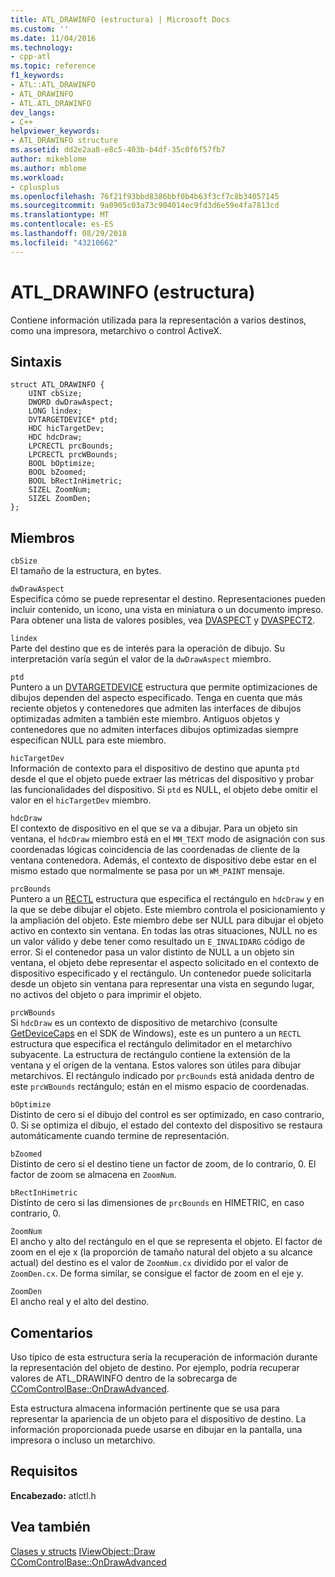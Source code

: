 ```yaml
---
title: ATL_DRAWINFO (estructura) | Microsoft Docs
ms.custom: ''
ms.date: 11/04/2016
ms.technology:
- cpp-atl
ms.topic: reference
f1_keywords:
- ATL::ATL_DRAWINFO
- ATL_DRAWINFO
- ATL.ATL_DRAWINFO
dev_langs:
- C++
helpviewer_keywords:
- ATL_DRAWINFO structure
ms.assetid: dd2e2aa8-e8c5-403b-b4df-35c0f6f57fb7
author: mikeblome
ms.author: mblome
ms.workload:
- cplusplus
ms.openlocfilehash: 76f21f93bbd8386bbf0b4b63f3cf7c8b34057145
ms.sourcegitcommit: 9a0905c03a73c904014ec9fd3d6e59e4fa7813cd
ms.translationtype: MT
ms.contentlocale: es-ES
ms.lasthandoff: 08/29/2018
ms.locfileid: "43210662"
---
```

# <a name="atldrawinfo-structure"></a>ATL_DRAWINFO (estructura)
Contiene información utilizada para la representación a varios destinos, como una impresora, metarchivo o control ActiveX.  
  
## <a name="syntax"></a>Sintaxis  
  
```
struct ATL_DRAWINFO {
    UINT cbSize;
    DWORD dwDrawAspect;
    LONG lindex;
    DVTARGETDEVICE* ptd;
    HDC hicTargetDev;
    HDC hdcDraw;
    LPCRECTL prcBounds;
    LPCRECTL prcWBounds;
    BOOL bOptimize;
    BOOL bZoomed;
    BOOL bRectInHimetric;
    SIZEL ZoomNum;
    SIZEL ZoomDen;
};
```  
  
## <a name="members"></a>Miembros  
 `cbSize`  
 El tamaño de la estructura, en bytes.  
  
 `dwDrawAspect`  
 Especifica cómo se puede representar el destino. Representaciones pueden incluir contenido, un icono, una vista en miniatura o un documento impreso. Para obtener una lista de valores posibles, vea [DVASPECT](/windows/desktop/api/wtypes/ne-wtypes-tagdvaspect) y [DVASPECT2](/windows/desktop/api/ocidl/ne-ocidl-tagdvaspect2).  
  
 `lindex`  
 Parte del destino que es de interés para la operación de dibujo. Su interpretación varía según el valor de la `dwDrawAspect` miembro.  
  
 `ptd`  
 Puntero a un [DVTARGETDEVICE](/windows/desktop/api/objidl/ns-objidl-tagdvtargetdevice) estructura que permite optimizaciones de dibujos dependen del aspecto especificado. Tenga en cuenta que más reciente objetos y contenedores que admiten las interfaces de dibujos optimizadas admiten a también este miembro. Antiguos objetos y contenedores que no admiten interfaces dibujos optimizadas siempre especifican NULL para este miembro.  
  
 `hicTargetDev`  
 Información de contexto para el dispositivo de destino que apunta `ptd` desde el que el objeto puede extraer las métricas del dispositivo y probar las funcionalidades del dispositivo. Si `ptd` es NULL, el objeto debe omitir el valor en el `hicTargetDev` miembro.  
  
 `hdcDraw`  
 El contexto de dispositivo en el que se va a dibujar. Para un objeto sin ventana, el `hdcDraw` miembro está en el `MM_TEXT` modo de asignación con sus coordenadas lógicas coincidencia de las coordenadas de cliente de la ventana contenedora. Además, el contexto de dispositivo debe estar en el mismo estado que normalmente se pasa por un `WM_PAINT` mensaje.  
  
 `prcBounds`  
 Puntero a un [RECTL](https://msdn.microsoft.com/library/windows/desktop/dd162907) estructura que especifica el rectángulo en `hdcDraw` y en la que se debe dibujar el objeto. Este miembro controla el posicionamiento y la ampliación del objeto. Este miembro debe ser NULL para dibujar el objeto activo en contexto sin ventana. En todas las otras situaciones, NULL no es un valor válido y debe tener como resultado un `E_INVALIDARG` código de error. Si el contenedor pasa un valor distinto de NULL a un objeto sin ventana, el objeto debe representar el aspecto solicitado en el contexto de dispositivo especificado y el rectángulo. Un contenedor puede solicitarla desde un objeto sin ventana para representar una vista en segundo lugar, no activos del objeto o para imprimir el objeto.  
  
 `prcWBounds`  
 Si `hdcDraw` es un contexto de dispositivo de metarchivo (consulte [GetDeviceCaps](/windows/desktop/api/wingdi/nf-wingdi-getdevicecaps) en el SDK de Windows), este es un puntero a un `RECTL` estructura que especifica el rectángulo delimitador en el metarchivo subyacente. La estructura de rectángulo contiene la extensión de la ventana y el origen de la ventana. Estos valores son útiles para dibujar metarchivos. El rectángulo indicado por `prcBounds` está anidada dentro de este `prcWBounds` rectángulo; están en el mismo espacio de coordenadas.  
  
 `bOptimize`  
 Distinto de cero si el dibujo del control es ser optimizado, en caso contrario, 0. Si se optimiza el dibujo, el estado del contexto del dispositivo se restaura automáticamente cuando termine de representación.  
  
 `bZoomed`  
 Distinto de cero si el destino tiene un factor de zoom, de lo contrario, 0. El factor de zoom se almacena en `ZoomNum`.  
  
 `bRectInHimetric`  
 Distinto de cero si las dimensiones de `prcBounds` en HIMETRIC, en caso contrario, 0.  
  
 `ZoomNum`  
 El ancho y alto del rectángulo en el que se representa el objeto. El factor de zoom en el eje x (la proporción de tamaño natural del objeto a su alcance actual) del destino es el valor de `ZoomNum.cx` dividido por el valor de `ZoomDen.cx`. De forma similar, se consigue el factor de zoom en el eje y.  
  
 `ZoomDen`  
 El ancho real y el alto del destino.  
  
## <a name="remarks"></a>Comentarios  
 Uso típico de esta estructura sería la recuperación de información durante la representación del objeto de destino. Por ejemplo, podría recuperar valores de ATL_DRAWINFO dentro de la sobrecarga de [CComControlBase::OnDrawAdvanced](ccomcontrolbase-class.md#ondrawadvanced).  
  
 Esta estructura almacena información pertinente que se usa para representar la apariencia de un objeto para el dispositivo de destino. La información proporcionada puede usarse en dibujar en la pantalla, una impresora o incluso un metarchivo.  
  
## <a name="requirements"></a>Requisitos  
 **Encabezado:** atlctl.h  
  
## <a name="see-also"></a>Vea también  
  [Clases y structs](../../atl/reference/atl-classes.md) [IViewObject::Draw](/windows/desktop/api/oleidl/nf-oleidl-iviewobject-draw)   
 [CComControlBase::OnDrawAdvanced](../../atl/reference/ccomcontrolbase-class.md#ondrawadvanced)






